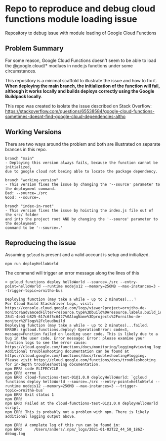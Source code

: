 # Repo to reproduce and debug cloud functions module loading issue

Repository to debug issue with module loading of Google Cloud Functions

## Problem Summary

For some reason, Google Cloud Functions doesn't seem to be able to load the @google.cloud/* modlues in node.js functions under some circumstances.

This repository is a minimal scaffold to illustrate the issue and how to fix it.
**When deploying the main branch, the initialization of the function will fail, although it works locally and builds deploys correctly using the Google Buildpack locally**.

This repo was created to isolate the issue described on Stack Overflow: https://stackoverflow.com/questions/65538584/google-cloud-functions-sometimes-doesnt-find-google-cloud-dependencies-altho

## Working Versions

There are two ways around the problem and both are illustrated on separate brances in this repo.

```
branch "main" 
- Deploying this version always fails, because the function cannot be initialized, 
due to google cloud not beeing able to locate the package dependency.

branch "working-version" 
- This version fixes the issue by changing the '--source' parameter to the deployment command. 
Bad: --source=./src  
Good: --source=.

branch "index-in-root" 
- This version fixes the issue by hoisting the index.js file out of the src/ folder 
and into the project root AND by changing the '--source' parameter to the deployment 
command to be '--source=.'

```

## Reproducing the issue

Assuming `gcloud` is present and a valid account is setup and initialized.

```
npm run deployHelloWorld
```

The command will trigger an error message along the lines of this

```
> gcloud functions deploy helloWorld --source=./src --entry-point=helloWorld --runtime nodejs12 --memory=256MB --max-instances=3 --trigger-topic=ornitho-bus

Deploying function (may take a while - up to 2 minutes)...⠹
For Cloud Build Stackdriver Logs, visit: https://console.cloud.google.com/logs/viewer?project=ornitho-de-monitor&advancedFilter=resource.type%3Dbuild%0Aresource.labels.build_id%3D75a347c3-28d1-4eb3-b825-617c6f5c6427%0AlogName%3Dprojects%2Fornitho-de-monitor%2Flogs%2Fcloudbuild
Deploying function (may take a while - up to 2 minutes)...failed.
ERROR: (gcloud.functions.deploy) OperationError: code=3, message=Function failed on loading user code. This is likely due to a bug in the user code. Error message: Error: please examine your function logs to see the error cause: https://cloud.google.com/functions/docs/monitoring/logging#viewing_logs. Additional troubleshooting documentation can be found at https://cloud.google.com/functions/docs/troubleshooting#logging. Please visit https://cloud.google.com/functions/docs/troubleshooting for in-depth troubleshooting documentation.
npm ERR! code ELIFECYCLE
npm ERR! errno 1
npm ERR! cloud-functions-test-01@1.0.0 deployHelloWorld: `gcloud functions deploy helloWorld --source=./src --entry-point=helloWorld --runtime nodejs12 --memory=256MB --max-instances=3 --trigger-topic=ornitho-bus`
npm ERR! Exit status 1
npm ERR!
npm ERR! Failed at the cloud-functions-test-01@1.0.0 deployHelloWorld script.
npm ERR! This is probably not a problem with npm. There is likely additional logging output above.

npm ERR! A complete log of this run can be found in:
npm ERR!     /Users/anders/.npm/_logs/2021-01-02T22_44_50_186Z-debug.log
```
